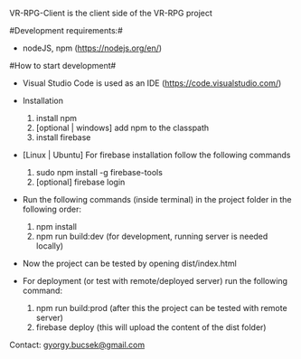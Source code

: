 VR-RPG-Client is the client side of the VR-RPG project

#Development requirements:#
- nodeJS, npm (https://nodejs.org/en/)

#How to start development#
- Visual Studio Code is used as an IDE (https://code.visualstudio.com/)

- Installation

  1.  install npm
  2.  [optional | windows] add npm to the classpath
  3.  install firebase

- [Linux | Ubuntu] For firebase installation follow the following commands

  1. sudo npm install -g firebase-tools
  2. [optional] firebase login

- Run the following commands (inside terminal) in the project folder in the following order:

  1.  npm install
  2.  npm run build:dev (for development, running server is needed locally)

- Now the project can be tested by opening dist/index.html

- For deployment (or test with remote/deployed server) run the following command:

  1. npm run build:prod (after this the project can be tested with remote server)
  2. firebase deploy (this will upload the content of the dist folder)

Contact:
gyorgy.bucsek@gmail.com
